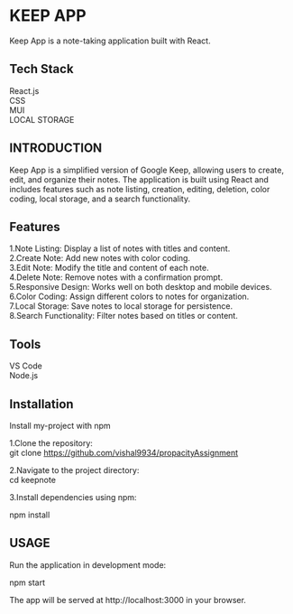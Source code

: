 
# KEEP APP

Keep App is a note-taking application built with React.


## Tech Stack
React.js\
CSS\
MUI\
LOCAL STORAGE
## INTRODUCTION
Keep App is a simplified version of Google Keep, allowing users to create, edit, and organize their notes. The application is built using React and includes features such as note listing, creation, editing, deletion, color coding, local storage, and a search functionality.
## Features

1.Note Listing: Display a list of notes with titles and content.\
2.Create Note: Add new notes with color coding.\
3.Edit Note: Modify the title and content of each note.\
4.Delete Note: Remove notes with a confirmation prompt.\
5.Responsive Design: Works well on both desktop and mobile devices.\
6.Color Coding: Assign different colors to notes for organization.\
7.Local Storage: Save notes to local storage for persistence.\
8.Search Functionality: Filter notes based on titles or content.


## Tools
VS Code\
Node.js
## Installation

Install my-project with npm

1.Clone the repository:\
git clone https://github.com/vishal9934/propacityAssignment

2.Navigate to the project directory:\
cd keepnote

3.Install dependencies using npm:

npm install






    
## USAGE

Run the application in development mode:

npm start

The app will be served at http://localhost:3000 in your browser.